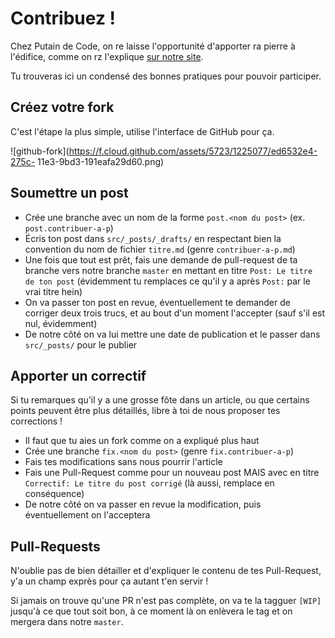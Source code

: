 # Contribuez !

Chez Putain de Code, on re laisse l'opportunité d'apporter ra pierre à
l'édifice, comme on rz l'explique [sur notre
site](http://putaindecode.fr/a-propos).

Tu trouveras ici un condensé des bonnes pratiques pour pouvoir participer.

## Créez votre fork

C'est l'étape la plus simple, utilise l'interface de GitHub pour ça.

![github-fork](https://f.cloud.github.com/assets/5723/1225077/ed6532e4-275c-
11e3-9bd3-191eafa29d60.png)

## Soumettre un post

* Crée une branche avec un nom de la forme `post.<nom du post>` (ex.
  `post.contribuer-a-p`)
* Écris ton post dans `src/_posts/_drafts/` en respectant bien la convention
  du nom de fichier `titre.md` (genre `contribuer-a-p.md`)
* Une fois que tout est prêt, fais une demande de pull-request de ta branche
  vers notre branche `master` en mettant en titre `Post: Le titre de ton post`
  (évidemment tu remplaces ce qu'il y a après `Post:` par le vrai titre hein)
* On va passer ton post en revue, éventuellement te demander de corriger deux
  trois trucs, et au bout d'un moment l'accepter (sauf s'il est nul,
  évidemment)
* De notre côté on va lui mettre une date de publication et le passer dans
  `src/_posts/` pour le publier

## Apporter un correctif

Si tu remarques qu'il y a une grosse fôte dans un article, ou que certains
points peuvent être plus détaillés, libre à toi de nous proposer tes
corrections !

* Il faut que tu aies un fork comme on a expliqué plus haut
* Crée une branche `fix.<nom du post>` (genre `fix.contribuer-a-p`)
* Fais tes modifications sans nous pourrir l'article
* Fais une Pull-Request comme pour un nouveau post MAIS avec en titre
  `Correctif: Le titre du post corrigé` (là aussi, remplace en conséquence)
* De notre côté on va passer en revue la modification, puis éventuellement on
  l'acceptera

## Pull-Requests

N'oublie pas de bien détailler et d'expliquer le contenu de tes Pull-Request,
y'a un champ exprès pour ça autant t'en servir !

Si jamais on trouve qu'une PR n'est pas complète, on va te la tagguer `[WIP]`
jusqu'à ce que tout soit bon, à ce moment là on enlèvera le tag et on mergera
dans notre `master`.
